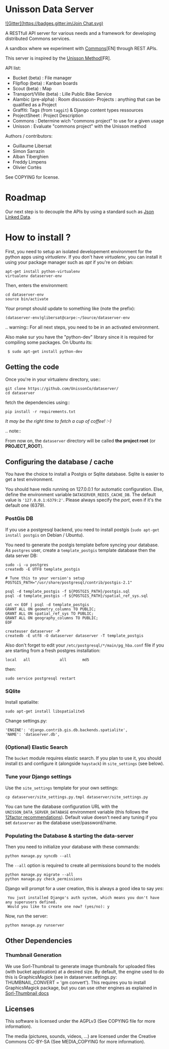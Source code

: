 Unisson Data Server
===================
[![Gitter](https://badges.gitter.im/Join Chat.svg)](https://gitter.im/UnissonCo/dataserver?utm_source=badge&utm_medium=badge&utm_campaign=pr-badge&utm_content=badge)

A RESTfull API server for various needs and a framework for developing distributed Commons services.

A sandbox where we experiment with [Commons](http://wealthofthecommons.org/about)[EN] through REST APIs.

This server is inspired by the [Unisson Method](http://unisson.co/fr/projectbc/)[FR].

API list:

- Bucket (beta) : File manager
- Flipflop (beta) : Kanban boards
- Scout (beta) : Map
- Transport/Vlille (beta) : Lille Public Bike Service
- Alambic (pre-alpha) : Room discussion- Projects : anything that can be qualified as a Project
- Graffiti: Tags (from `taggit`) & Django content types ressources
- ProjectSheet : Project Description
- Commons : Determine wich "commons project" to use for a given usage
- Unisson : Evaluate "commons project" with the Unisson method


Authors / contributors:
  - Guillaume Libersat
  - Simon Sarrazin
  - Alban Tiberghien
  - Freddy Limpens
  - Olivier Cortès

See COPYING for license.



# Roadmap

Our next step is to decouple the APIs by using a standard such as [Json Linked Data](http://json-ld.org/).



# How to install ?

First, you need to setup an isolated developement environment for the
python apps using *virtualenv*. If you don't have *virtualenv*, you can
install it using your package manager such as *apt* if you're on
debian:

    apt-get install python-virtualenv
    virtualenv dataserver-env

Then, enters the environment:

    cd dataserver-env
    source bin/activate

Your prompt should update to something like (note the prefix):

    (dataserver-env)glibersat@carpe:~/Source/dataserver-env

.. warning:: For all next steps, you need to be in an activated environment.

Also make sur you have the "python-dev" library since it is required for compiling some packages. On Ubuntu its:

     $ sudo apt-get install python-dev


## Getting the code

Once you're in your virtualenv directory, use::

    git clone https://github.com/UnissonCo/dataserver/
    cd dataserver

fetch the dependencies using::

    pip install -r requirements.txt

*It may be the right time to fetch a cup of coffee! :-)*

.. note::

  From now on, the ``dataserver`` directory will be called **the project root** (or **PROJECT_ROOT**).



## Configuring the database / cache

You have the choice to install a Postgis or Sqlite database. Sqlite is easier to get a test environment.

You should have redis running on 127.0.0.1 for automatic configuration. Else, define the environment variable `DATASERVER_REDIS_CACHE_DB`. The default value is `'127.0.0.1:6379:2'`. Please always specify the *port*, even if it's the default one (6379).


### PostGis DB

If you use a postgresql backend, you need to install postgis (`sudo apt-get install postgis` on Debian / Ubuntu).

You need to generate the postgis template before syncing your database. As `postgres` user, create a `template_postgis` template database then the data server DB:

    sudo -i -u postgres
    createdb -E UTF8 template_postgis

    # Tune this to your version's setup
    POSTGIS_PATH="/usr/share/postgresql/contrib/postgis-2.1"

    psql -d template_postgis -f ${POSTGIS_PATH}/postgis.sql
    psql -d template_postgis -f ${POSTGIS_PATH}/spatial_ref_sys.sql

    cat << EOF | psql -d template_postgis
    GRANT ALL ON geometry_columns TO PUBLIC;
    GRANT ALL ON spatial_ref_sys TO PUBLIC;
    GRANT ALL ON geography_columns TO PUBLIC;
    EOF

    createuser dataserver -P
    createdb -E utf8 -O dataserver dataserver -T template_postgis

Also don't forget to edit your `/etc/postgresql/*/main/pg_hba.conf` file if you are starting from a fresh postgres installation:

    local   all             all       md5

then:

    sudo service postgresql restart



###  SQlite

Install spatialite:

    sudo apt-get install libspatialite5

Change settings.py:

    'ENGINE': 'django.contrib.gis.db.backends.spatialite',
    'NAME': 'dataserver.db',



### (Optional) Elastic Search

The `bucket` module requires elastic search. If you plan to use it, you should install `ES` and configure it (alongside `haystack`) in `site_settings` (see below).



### Tune your Django settings

Use the `site_settings` template for your own settings:

    cp dataserver/site_settings.py.tmpl dataserver/site_settings.py

You can tune the database configuration URL with the `UNISSON_DATA_SERVER_DATABASE` environment variable (this follows the [12factor recommendations](http://12factor.net/config)). Default value doesn't need any tuning if you set `dataserver` as the database user/password/name.



### Populating the Database & starting the data-server

Then you need to initialize your database with these commands:

    python manage.py syncdb --all

 The `--all` option is required to create all permissions bound to the models

    python manage.py migrate --all
    python manage.py check_permissions

Django will prompt for a user creation, this is always a good idea to say *yes*:

     You just installed Django's auth system, which means you don't have any superusers defined.
     Would you like to create one now? (yes/no): y

Now, run the server:

    python manage.py runserver

## Other Dependencies

### Thumbnail Generation
We use Sorl-Thumbnail to generate image thumbnails for uploaded files (with bucket application) at a desired size. By default, the engine used to do this is GraphicsMagick (see in dataserver.settings.py: THUMBNAIL_CONVERT = 'gm convert'). This requires you to install GraphicsMagick package, but you can use other engines as explained in [Sorl-Thumbnail docs](http://sorl-thumbnail.readthedocs.org/en/latest/requirements.html#image-library)


## Licenses

This software is licensed under the AGPLv3 (See COPYING file for more information).

The media (pictures, sounds, videos, ...) are licensed under the Creative Commons CC-BY-SA (See MEDIA_COPYING for more information).
